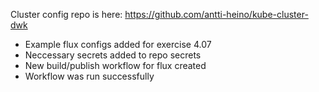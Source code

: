 Cluster config repo is here: https://github.com/antti-heino/kube-cluster-dwk

- Example flux configs added for exercise 4.07
- Neccessary secrets added to repo secrets
- New build/publish workflow for flux created
- Workflow was run successfully